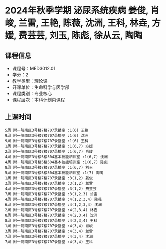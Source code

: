 # 2024年秋季学期 泌尿系统疾病 姜俊, 肖峻, 兰雷, 王艳, 陈薇, 沈洲, 王科, 林垚, 方媛, 费芸芸, 刘玉, 陈彪, 徐从云, 陶陶






## 课程信息

- 课程号：MED3012.01
- 学分：2
- 教学类型：理论课
- 开课单位：生命科学与医学部
- 课程类别：专业核心
- 课程层次：本科计划内课程

## 上课时间

```
5周 附一院南区3号楼7楼707录播室 :1(6) 王艳
9周 附一院南区3号楼7楼707录播室 :1(6) 沈洲
9周 附一院南区3号楼7楼707录播室 :1(6) 王科
1周 附一院南区3号楼7楼707录播室 :1(6,7) 方媛
2周 附一院南区3号楼7楼707录播室 :1(6,7) 肖峻
4周 附一院南区3号楼5楼504基本技能培训室 :1(6,7) 沈洲
4周 附一院南区3号楼5楼504基本技能培训室 :1(6,7) 陈彪
8周 附一院南区3号楼7楼707录播室 :1(6,7) 刘玉
5周 附一院南区3号楼5楼504基本技能培训室 :1(7) 陶陶
1周 附一院南区3号楼7楼707录播室 :3(1,2) 姜俊
3周 附一院南区3号楼7楼707录播室 :3(1,2) 兰雷
4周 附一院南区3号楼7楼707录播室 :3(1,2) 费芸芸
7周 附一院南区3号楼7楼707录播室 :3(1,2,3) 兰雷
4周 附一院南区3号楼7楼707录播室 :4(1,2,3,4) 陈薇
6周 附一院南区3号楼7楼707录播室 :4(1,2,3,4) 沈洲
2周 附一院南区3号楼7楼707录播室 :4(2,3,4) 林垚
8周 附一院南区3号楼7楼707录播室 :4(2,3,4) 沈洲
8周 附一院南区3号楼7楼707录播室 :4(2,3,4) 王科
1周 附一院南区3号楼7楼707录播室 :4(3,4) 肖峻
3周 附一院南区3号楼7楼707录播室 :4(3,4) 兰雷
7周 附一院南区3号楼7楼707录播室 :4(3,4) 沈洲
7周 附一院南区3号楼7楼707录播室 :4(3,4) 王科
```


